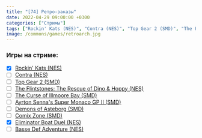 ```yaml
---
title: "[74] Ретро-заказы"
date: 2022-04-29 09:00:00 +0300
categories: ["Стримы"]
tags: ["Rockin' Kats (NES)", "Contra (NES)", "Top Gear 2 (SMD)", "The Flintstones: The Rescue of Dino & Hoppy (NES)", "The Curse of Illmoore Bay (SMD)", "Ayrton Senna's Super Monaco GP II (SMD)", "Demons of Asteborg (SMD)", "Comix Zone (SMD)", "Eliminator Boat Duel (NES)", "Basse Def Adventure (NES)", "Игра пройдена"]
image: /commons/games/retroarch.jpg
---
```


### Игры на стриме:
+ [x] [Rockin' Kats (NES)](/tags/rockin-kats-nes)
+ [ ] [Contra (NES)](/tags/contra-nes)
+ [ ] [Top Gear 2 (SMD)](/tags/top-gear-2-smd)
+ [ ] [The Flintstones: The Rescue of Dino & Hoppy (NES)](/tags/the-flintstones-the-rescue-of-dino-hoppy-nes)
+ [ ] [The Curse of Illmoore Bay (SMD)](/tags/the-curse-of-illmoore-bay-smd)
+ [ ] [Ayrton Senna's Super Monaco GP II (SMD)](/tags/ayrton-senna-s-super-monaco-gp-ii-smd)
+ [ ] [Demons of Asteborg (SMD)](/tags/demons-of-asteborg-smd)
+ [ ] [Comix Zone (SMD)](/tags/comix-zone-smd)
+ [x] [Eliminator Boat Duel (NES)](/tags/eliminator-boat-duel-nes)
+ [ ] [Basse Def Adventure (NES)](/tags/basse-def-adventure-nes)
